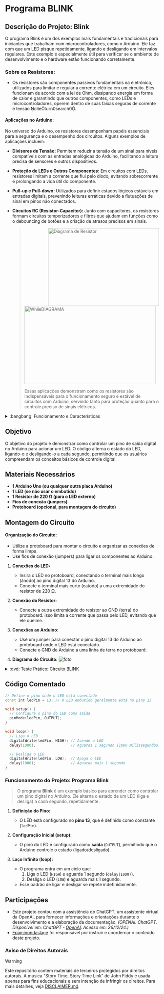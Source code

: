 # Programa BLINK


## Descrição do Projeto: Blink
O programa Blink é um dos exemplos mais fundamentais e tradicionais para iniciantes que trabalham com microcontroladores, como o Arduino. Ele faz com que um LED pisque repetidamente, ligando e desligando em intervalos regulares. Este exemplo é especialmente útil para verificar se o ambiente de desenvolvimento e o hardware estão funcionando corretamente.

### Sobre os Resistores:
- Os resistores são componentes passivos fundamentais na eletrônica, utilizados para limitar e regular a corrente elétrica em um circuito. Eles funcionam de acordo com a lei de Ohm, dissipando energia em forma de calor e garantindo que outros componentes, como LEDs e microcontroladores, operem dentro de suas faixas seguras de corrente e tensão citeturn0search0.

#### Aplicações no Arduino:

No universo do Arduino, os resistores desempenham papéis essenciais para a segurança e o desempenho dos circuitos. Alguns exemplos de aplicações incluem:

- **Divisores de Tensão:** Permitem reduzir a tensão de um sinal para níveis compatíveis com as entradas analógicas do Arduino, facilitando a leitura precisa de sensores e outros dispositivos.
- **Proteção de LEDs e Outros Componentes:** Em circuitos com LEDs, resistores limitam a corrente que flui pelo diodo, evitando sobrecorrente e prolongando a vida útil do componente.
- **Pull-up e Pull-down:** Utilizados para definir estados lógicos estáveis em entradas digitais, prevenindo leituras erráticas devido a flutuações de sinal em pinos não conectados.
- **Circuitos RC (Resistor-Capacitor):** Junto com capacitores, os resistores formam circuitos temporizadores e filtros que ajudam em funções como o debouncing de botões e a criação de atrasos precisos em sinais.

     > <img height="254.3" width="363" align="right" alt="Diagrama de Resistor" src="https://github.com/Matheusrammos/LIA-Docs/blob/main/Exerc%C3%ADcio_em_Sala_1/RESISTORES_IMG_2.png">
     >
     > <img height="255" width="430" alt="WhileDIAGRAMA" src="https://github.com/Matheusrammos/LIA-Docs/blob/main/Exerc%C3%ADcio_em_Sala_1/RESISTORES_IMG_1.png">
     > 
     > Essas aplicações demonstram como os resistores são indispensáveis para o funcionamento seguro e estável de circuitos com Arduino, servindo tanto para proteção quanto para o controle preciso de sinais elétricos.

<details>
<summary> :bangbang: Funcionamento e Características </summary>

- **Lei de Ohm:** A relação entre tensão (V), corrente (I) e resistência (R) é definida pela lei de Ohm, expressa pela fórmula V = I × R. Esse princípio básico orienta a utilização dos resistores em circuitos eletrônicos.
  
- **Dissipação de Potência:** Ao limitar a corrente, os resistores convertem parte da energia elétrica em calor. É fundamental escolher resistores com a capacidade de dissipação de potência adequada para evitar superaquecimento e danos ao componente.
  
- **Precisão e Tolerância:** Resistores são fabricados com diferentes níveis de tolerância (por exemplo, 1%, 5% ou 10%), o que influencia a precisão dos circuitos onde são aplicados. A escolha correta garante medições mais exatas e desempenho consistente.
  
- **Diversidade de Tipos:** Existem várias tecnologias de resistores, como os de carbono, metal film e wirewound, cada um oferecendo características específicas em termos de estabilidade, ruído e dissipação de calor.
  
> <img height="234.3" width="413" align="right" alt="Tabela de Resistores" src="https://github.com/seu-usuario/seu-repositorio/blob/main/resistor_table.png">

</details>






## Objetivo
O objetivo do projeto é demonstrar como controlar um pino de saída digital no Arduino para acionar um LED. O código alterna o estado do LED, ligando-o e desligando-o a cada segundo, permitindo que os usuários compreendam os conceitos básicos de controle digital.


## Materiais Necessários
- **1 Arduino Uno (ou qualquer outra placa Arduino)**
- **1 LED (se não usar o embutido)**
- **1 Resistor de 220 Ω (para o LED externo)**
- **Fios de conexão (jumpers)**
- **Protoboard (opcional, para montagem do circuito)**

## Montagem do Circuito
#### Organização do Circuito:
   - Utilize a protoboard para montar o circuito e organizar as conexões de forma limpa.
   - Use fios de conexão (jumpers) para ligar os componentes ao Arduino.

1. **Conexões do LED:**
   - Insira o LED no protoboard, conectando o terminal mais longo (ânodo) ao pino digital 13 do Arduino.
   - Conecte o terminal mais curto (catodo) a uma extremidade do resistor de 220 Ω.
     
2. **Conexão do Resistor:**
   - Conecte a outra extremidade do resistor ao GND (terra) do protoboard. Isso limita a corrente que passa pelo LED, evitando que ele queime.

3. **Conexões ao Arduino:**
   - Use um jumper para conectar o pino digital 13 do Arduino ao protoboard onde o LED está conectado.
   - Conecte o GND do Arduino a uma linha de terra no protoboard.

4. **Diagrama do Circuito:**
![foto](https://github.com/Matheusrammos/LIA-Docs/blob/main/Exerc%C3%ADcio_em_Sala_1/Diagrama_Aula_1.png)
<details>
<summary> :dvd: Teste Prático: Circuito BLINK </summary>

[Circuito BLINK](https://github.com/user-attachments/assets/0fd8602f-0a26-4570-a3aa-290ff9b52ce1)
</details>


## Código Comentado
```cpp
// Define o pino onde o LED está conectado
const int ledPin = 13; // O LED embutido geralmente está no pino 13

void setup() {
  // Configura o pino do LED como saída
  pinMode(ledPin, OUTPUT);
}

void loop() {
  // Liga o LED
  digitalWrite(ledPin, HIGH); // Acende o LED
  delay(1000);                // Aguarda 1 segundo (1000 milissegundos)

  // Desliga o LED
  digitalWrite(ledPin, LOW);  // Apaga o LED
  delay(1000);                // Aguarda mais 1 segundo
}
````


### Funcionamento do Projeto: Programa Blink  
> O programa **Blink** é um exemplo básico para aprender como controlar um pino digital no Arduino. Ele alterna o estado de um LED (liga e desliga) a cada segundo, repetidamente.  
1. **Definição do Pino:**
   - O LED está configurado no **pino 13**, que é definido como constante (`ledPin`).

2. **Configuração Inicial (setup):**
   - O pino do LED é configurado como **saída** (`OUTPUT`), permitindo que o Arduino controle o estado (ligado/desligado).

3. **Laço Infinito (loop):**
   - O programa entra em um ciclo que:
     1. Liga o LED (`HIGH`) e aguarda 1 segundo (`delay(1000)`).
     2. Desliga o LED (`LOW`) e aguarda mais 1 segundo.
   - Esse padrão de ligar e desligar se repete indefinidamente.


## Participações
- Este projeto contou com a assistência do ChatGPT, um assistente virtual da OpenAI, para fornecer informações e orientações durante o desenvolvimento e a elaboração da documentação.
  *(OPENAI. ChatGPT. Disponível em: ChatGPT - [OpenAI](https://www.openai.com/chatgpt). Acesso em: 26/12/24.)*
- [Epaminondaslage](https://www.bing.com/ck/a?!&&p=cf945232149fce13JmltdHM9MTcyNjcwNDAwMCZpZ3VpZD0yNGZkYWYyYS1lMjZiLTYzMWYtMzY0MC1iYmJiZTNlZTYyZGImaW5zaWQ9NTE5Mg&ptn=3&ver=2&hsh=3&fclid=24fdaf2a-e26b-631f-3640-bbbbe3ee62db&psq=src%3d%22https%3a%2f%2fgithub.com%2fEpaminondaslage%2fAluno_Fulano_de_Tal%2fblob%2fmain%2fExercicio_em_Casa_1%2fFigura.jpeg%22+alt%3d%22Circuito%22+width%3d%2250%25%22&u=a1aHR0cHM6Ly9naXRodWIuY29tL0VwYW1pbm9uZGFzbGFnZQ&ntb=1) foi responsável por instruir e coordernar o conteúdo deste projeto.

### Aviso de Direitos Autorais 
>[!WARNING]
>
>Este repositório contém materiais de terceiros protegidos por direitos autorais. A música "Story Time, Story Time Link" de John Fiddy é usada apenas para fins educacionais e sem intenção de infringir os direitos. Para mais detalhes, veja [DISCLAIMER.md](./DISCLAIMER.md).
